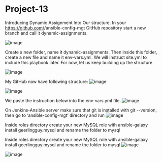 # Project-13
Introducing Dynamic Assignment Into Our structure.
In your https://github.com/<your-name>/ansible-config-mgt GitHub repository start a new branch and call it dynamic-assignments.

![image](https://user-images.githubusercontent.com/113097621/229086194-fc770699-096b-4b88-90f3-f452eb122333.png)


Create a new folder, name it dynamic-assignments. Then inside this folder, create a new file and name it env-vars.yml. We will instruct site.yml to include this playbook later. For now, let us keep building up the structure.

![image](https://user-images.githubusercontent.com/113097621/229068463-3c87c504-c9d1-4153-856e-984282f565b0.png)

My GitHub now have following structure:
![image](https://user-images.githubusercontent.com/113097621/229069111-96aa711f-f6d8-4a93-b1f6-c8832c03245c.png)


![image](https://user-images.githubusercontent.com/113097621/229069228-ce13ae48-aabd-482d-8050-618df7035763.png)

We paste the instruction below into the env-vars.yml file.
![image](https://user-images.githubusercontent.com/113097621/229074085-34233ffb-7b74-4145-96b2-2edbf5ba77a9.png)


On Jenkins-Ansible server make sure that git is installed with git --version, then go to ‘ansible-config-mgt’ directory and run
![image](https://user-images.githubusercontent.com/113097621/229803816-4a7a9eb6-be8a-4cdd-b748-59e2d2af8286.png)
  
  
Inside roles directory create your new MySQL role with ansible-galaxy install geerlingguy.mysql and rename the folder to mysql
  
  Inside roles directory create your new MySQL role with ansible-galaxy install geerlingguy.mysql and rename the folder to mysql
![image](https://user-images.githubusercontent.com/113097621/233853433-1dc4931c-e70e-407d-a5cc-dba5f5d09b83.png)

![image](https://user-images.githubusercontent.com/113097621/233853704-59d6ed14-1be4-49d5-a726-06f559d69d4e.png)
